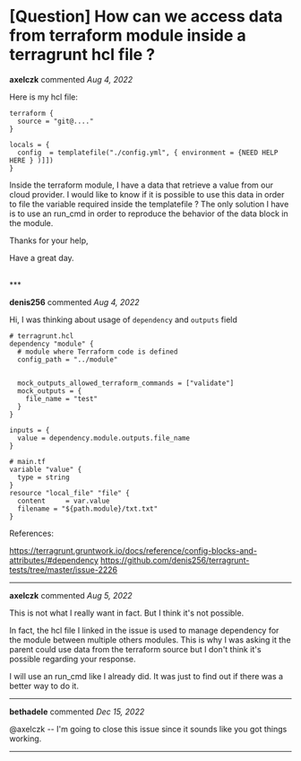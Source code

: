 # [Question] How can we access data from terraform module inside a terragrunt hcl file ?

**axelczk** commented *Aug 4, 2022*

Here is my hcl file:

```
terraform {
  source = "git@...."
}

locals = {
  config  = templatefile("./config.yml", { environment = {NEED HELP HERE } )]])
}

```

Inside the terraform module, I have a data that retrieve a value from our cloud provider. I would like to know if it is possible to use this data in order to file the variable required inside the templatefile ?
The only solution I have is to use an run_cmd in order to reproduce the behavior of the data block in the module.

Thanks for your help,

Have a great day. 

<br />
***


**denis256** commented *Aug 4, 2022*

Hi,
I was thinking about usage of `dependency` and `outputs` field


```
# terragrunt.hcl
dependency "module" {
  # module where Terraform code is defined
  config_path = "../module"


  mock_outputs_allowed_terraform_commands = ["validate"]
  mock_outputs = {
    file_name = "test"
  }
}

inputs = {
  value = dependency.module.outputs.file_name
}

```

```
# main.tf
variable "value" {
  type = string
}
resource "local_file" "file" {
  content     = var.value
  filename = "${path.module}/txt.txt"
}

```

References:

https://terragrunt.gruntwork.io/docs/reference/config-blocks-and-attributes/#dependency
https://github.com/denis256/terragrunt-tests/tree/master/issue-2226

***

**axelczk** commented *Aug 5, 2022*

This is not what I really want in fact. But I think it's not possible. 

In fact, the hcl file I linked in the issue is used to manage dependency for the module between multiple others modules. This is why I was asking it the parent could use data from the terraform source but I don't think it's possible regarding your response.

I will use an run_cmd like I already did. It was just to find out if there was a better way to do it. 
***

**bethadele** commented *Dec 15, 2022*

@axelczk -- I'm going to close this issue since it sounds like you got things working.
***

